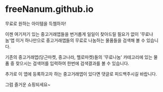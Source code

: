 # freeNanum.github.io

무료로 원하는 아이템을 득쳄하자!


이젠 여기저기 있는 중고거래앱들을 번거롭게 일일이 찾아드릴 필요가 없이 '무료나눔'앱 이거 하나만으로 중고거래앱들의 무료로 나눔하는 물품들을 검색해 볼 수 있습니다.


기존의 중고거래앱(당근마켓, 중고나라, 헬로마켓)들의 '무료나눔' 카테고리에 있는 물품 중 찾으시는 검색어를 입력하여 한번에 검색결과를 볼 수 있습니다.


추가로 이 앱에 등록하고자 하는 중고거래앱이 있다면 댓글로 피드백주시길 바랍니다.


그럼 즐거운 쇼핑되세요~
